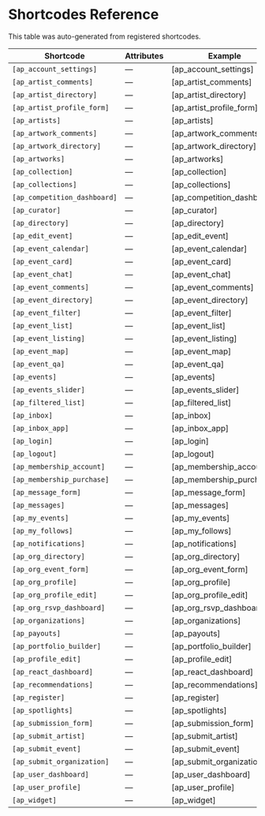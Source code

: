 # Shortcodes Reference

This table was auto-generated from registered shortcodes.

| Shortcode | Attributes | Example |
|-----------|------------|---------|
| `[ap_account_settings]` | — | [ap_account_settings] |
| `[ap_artist_comments]` | — | [ap_artist_comments] |
| `[ap_artist_directory]` | — | [ap_artist_directory] |
| `[ap_artist_profile_form]` | — | [ap_artist_profile_form] |
| `[ap_artists]` | — | [ap_artists] |
| `[ap_artwork_comments]` | — | [ap_artwork_comments] |
| `[ap_artwork_directory]` | — | [ap_artwork_directory] |
| `[ap_artworks]` | — | [ap_artworks] |
| `[ap_collection]` | — | [ap_collection] |
| `[ap_collections]` | — | [ap_collections] |
| `[ap_competition_dashboard]` | — | [ap_competition_dashboard] |
| `[ap_curator]` | — | [ap_curator] |
| `[ap_directory]` | — | [ap_directory] |
| `[ap_edit_event]` | — | [ap_edit_event] |
| `[ap_event_calendar]` | — | [ap_event_calendar] |
| `[ap_event_card]` | — | [ap_event_card] |
| `[ap_event_chat]` | — | [ap_event_chat] |
| `[ap_event_comments]` | — | [ap_event_comments] |
| `[ap_event_directory]` | — | [ap_event_directory] |
| `[ap_event_filter]` | — | [ap_event_filter] |
| `[ap_event_list]` | — | [ap_event_list] |
| `[ap_event_listing]` | — | [ap_event_listing] |
| `[ap_event_map]` | — | [ap_event_map] |
| `[ap_event_qa]` | — | [ap_event_qa] |
| `[ap_events]` | — | [ap_events] |
| `[ap_events_slider]` | — | [ap_events_slider] |
| `[ap_filtered_list]` | — | [ap_filtered_list] |
| `[ap_inbox]` | — | [ap_inbox] |
| `[ap_inbox_app]` | — | [ap_inbox_app] |
| `[ap_login]` | — | [ap_login] |
| `[ap_logout]` | — | [ap_logout] |
| `[ap_membership_account]` | — | [ap_membership_account] |
| `[ap_membership_purchase]` | — | [ap_membership_purchase] |
| `[ap_message_form]` | — | [ap_message_form] |
| `[ap_messages]` | — | [ap_messages] |
| `[ap_my_events]` | — | [ap_my_events] |
| `[ap_my_follows]` | — | [ap_my_follows] |
| `[ap_notifications]` | — | [ap_notifications] |
| `[ap_org_directory]` | — | [ap_org_directory] |
| `[ap_org_event_form]` | — | [ap_org_event_form] |
| `[ap_org_profile]` | — | [ap_org_profile] |
| `[ap_org_profile_edit]` | — | [ap_org_profile_edit] |
| `[ap_org_rsvp_dashboard]` | — | [ap_org_rsvp_dashboard] |
| `[ap_organizations]` | — | [ap_organizations] |
| `[ap_payouts]` | — | [ap_payouts] |
| `[ap_portfolio_builder]` | — | [ap_portfolio_builder] |
| `[ap_profile_edit]` | — | [ap_profile_edit] |
| `[ap_react_dashboard]` | — | [ap_react_dashboard] |
| `[ap_recommendations]` | — | [ap_recommendations] |
| `[ap_register]` | — | [ap_register] |
| `[ap_spotlights]` | — | [ap_spotlights] |
| `[ap_submission_form]` | — | [ap_submission_form] |
| `[ap_submit_artist]` | — | [ap_submit_artist] |
| `[ap_submit_event]` | — | [ap_submit_event] |
| `[ap_submit_organization]` | — | [ap_submit_organization] |
| `[ap_user_dashboard]` | — | [ap_user_dashboard] |
| `[ap_user_profile]` | — | [ap_user_profile] |
| `[ap_widget]` | — | [ap_widget] |